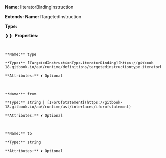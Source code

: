 **Name:** IIteratorBindingInstruction

**Extends:** **Name:** ITargetedInstruction

**Type:**

❱❱&nbsp;&nbsp;**Properties:**

&nbsp;&nbsp;&nbsp;&nbsp;&nbsp;
```
**Name:** type

**Type:** [TargetedInstructionType.iteratorBinding](https://gitbook-18.gitbook.io/au//runtime/definitions/targetedinstructiontype.iteratorbinding)

**Attributes:** ✘ Optional

```

&nbsp;&nbsp;&nbsp;&nbsp;&nbsp;
```
**Name:** from

**Type:** string | [IForOfStatement](https://gitbook-18.gitbook.io/au//runtime/ast/interfaces/iforofstatement)

**Attributes:** ✘ Optional

```

&nbsp;&nbsp;&nbsp;&nbsp;&nbsp;
```
**Name:** to

**Type:** string

**Attributes:** ✘ Optional

```

